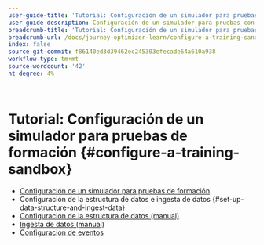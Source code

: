 ```yaml
---
user-guide-title: 'Tutorial: Configuración de un simulador para pruebas de formación'
user-guide-description: Configuración de un simulador para pruebas con fines de formación
breadcrumb-title: 'Tutorial: Configuración de un simulador para pruebas de formación'
breadcrumb-url: /docs/journey-optimizer-learn/configure-a-training-sandbox/introduction-and-prerequisites.html
index: false
source-git-commit: f86140ed3d39462ec245303efecade64a610a938
workflow-type: tm+mt
source-wordcount: '42'
ht-degree: 4%

---
```



# Tutorial: Configuración de un simulador para pruebas de formación {#configure-a-training-sandbox}

+ [Configuración de un simulador para pruebas de formación](/help/tutorial-configure-a-training-sandbox/introduction-and-prerequisites.md)
+ Configuración de la estructura de datos e ingesta de datos {#set-up-data-structure-and-ingest-data}
+ [Configuración de la estructura de datos (manual)](/help/tutorial-configure-a-training-sandbox/manual-data-set-up.md)
+ [Ingesta de datos (manual)](/help/tutorial-configure-a-training-sandbox/manual-data-ingestion.md)
+ [Configuración de eventos](/help/tutorial-configure-a-training-sandbox/configure-events.md)
